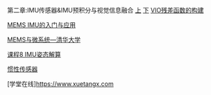 
第二章:IMU传感器&IMU预积分与视觉信息融合
[上](https://www.shenlanxueyuan.com/course/174/task/2738/show)
[下](https://www.shenlanxueyuan.com/course/174/task/2739/show)
[VIO残差函数的构建](https://www.shenlanxueyuan.com/course/174/task/2760/show)

[MEMS IMU的入门与应用](https://www.bilibili.com/video/BV1Vs411k7NG?from=search&seid=15197424126110122027)

[MEMS与微系统—清华大学](https://www.bilibili.com/video/BV1mJ41137r6/?spm_id_from=333.788.videocard.0)

[课程8 IMU姿态解算](https://www.bilibili.com/video/BV1fZ4y1H7Fe?from=search&seid=15197424126110122027)

[惯性传感器](https://www.bilibili.com/video/BV1mJ41137r6?p=44)


[学堂在线]https://www.xuetangx.com